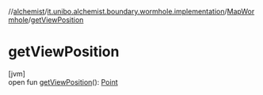 //[alchemist](../../../index.md)/[it.unibo.alchemist.boundary.wormhole.implementation](../index.md)/[MapWormhole](index.md)/[getViewPosition](get-view-position.md)

# getViewPosition

[jvm]\
open fun [getViewPosition](get-view-position.md)(): [Point](https://docs.oracle.com/javase/8/docs/api/java/awt/Point.html)
